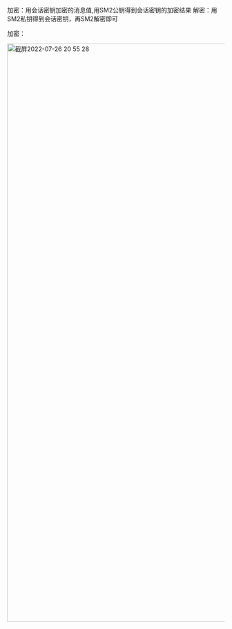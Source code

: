 加密：用会话密钥加密的消息值,用SM2公钥得到会话密钥的加密结果
解密：用SM2私钥得到会话密钥，再SM2解密即可

加密：





<img width="1339" alt="截屏2022-07-26 20 55 28" src="https://user-images.githubusercontent.com/108727329/181010971-4dd845b1-a848-4a4a-ae56-51858e13c6c7.png">
